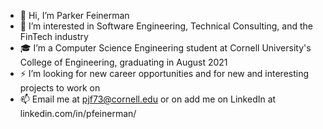 - 👋 Hi, I’m Parker Feinerman
- 💾 I’m interested in Software Engineering, Technical Consulting, and the FinTech industry
- 🎓 I’m a Computer Science Engineering student at Cornell University's College of Engineering, graduating in August 2021
- ⚡ I’m looking for new career opportunities and for new and interesting projects to work on
- 📫 Email me at pjf73@cornell.edu or on add me on LinkedIn at linkedin.com/in/pfeinerman/

<!---
Pfeinerman311/Pfeinerman311 is a ✨ special ✨ repository because its `README.md` (this file) appears on your GitHub profile.
You can click the Preview link to take a look at your changes.
--->
